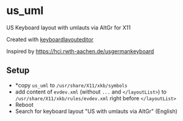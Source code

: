 # us_uml

US Keyboard layout with umlauts via AltGr for X11

Created with [keyboardlayouteditor](https://github.com/simos/keyboardlayouteditor)

Inspired by https://hci.rwth-aachen.de/usgermankeyboard

## Setup

* *copy `us_uml` to `/usr/share/X11/xkb/symbols`
* add content of `evdev.xml` (without `...` and `</layoutList>`) to `/usr/share/X11/xkb/rules/evdev.xml` right before `</layoutList>`
* Reboot
* Search for keyboard layout "US with umlauts via AltGr" (English)
